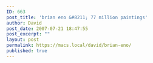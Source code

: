 ```yaml
---
ID: 663
post_title: 'brian eno &#8211; 77 million paintings'
author: David
post_date: 2007-07-21 18:47:55
post_excerpt: ""
layout: post
permalink: https://macs.local/david/brian-eno/
published: true
---
```

<object width="625" height="455"><param name="movie" value="http://www.youtube.com/v/VKRd9tb1yBQ&rel=1"></param><param name="wmode" value="transparent"></param><embed src="http://www.youtube.com/v/VKRd9tb1yBQ&rel=1" type="application/x-shockwave-flash" wmode="transparent" width="625" height="455"></embed></object>
